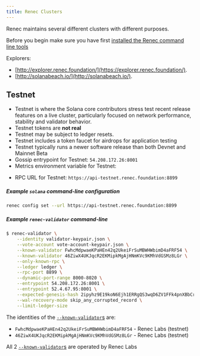 ```yaml
---
title: Renec Clusters
---
```


Renec maintains several different clusters with different purposes.

Before you begin make sure you have first
[installed the Renec command line tools](cli/install-renec-cli-tools.md)

Explorers:

- [http://explorer.renec.foundation/](https://explorer.renec.foundation/).
- [http://solanabeach.io/](http://solanabeach.io/).

## Testnet

- Testnet is where the Solana core contributors stress test recent release features on a live
  cluster, particularly focused on network performance, stability and validator
  behavior.
- Testnet tokens are **not real**
- Testnet may be subject to ledger resets.
- Testnet includes a token faucet for airdrops for application testing
- Testnet typically runs a newer software release than both Devnet and
  Mainnet Beta
- Gossip entrypoint for Testnet: `54.208.172.26:8001`
- Metrics environment variable for Testnet:

<!-- ```bash
export SOLANA_METRICS_CONFIG="host=https://metrics.solana.com:8086,db=tds,u=testnet_write,p=c4fa841aa918bf8274e3e2a44d77568d9861b3ea"
``` -->

- RPC URL for Testnet: `https://api-testnet.renec.foundation:8899`

##### Example `solana` command-line configuration

```bash
renec config set --url https://api-testnet.renec.foundation:8899
```

##### Example `renec-validator` command-line

```bash
$ renec-validator \
    --identity validator-keypair.json \
    --vote-account vote-account-keypair.json \
    --known-validator FwhcMdpwaeKPaHEn42q2UkeiFrSuMBWHWbimD4aFRF54 \
    --known-validator 46ZiwX4UKJqcR2EKMipkMgAjHNmKVc9KMhVdGSMz8LGr \
    --only-known-rpc \
    --ledger ledger \
    --rpc-port 8899 \
    --dynamic-port-range 8000-8020 \
    --entrypoint 54.208.172.26:8001 \
    --entrypoint 52.4.67.95:8001 \
    --expected-genesis-hash 2ipyhz9E19koN6Ejh1ERRgQS3wqD6ZV1FFk4pnXBbCrx \
    --wal-recovery-mode skip_any_corrupted_record \
    --limit-ledger-size
```

The identities of the
[`--known-validator`s](running-validator/validator-start#known-validators) are:

- `FwhcMdpwaeKPaHEn42q2UkeiFrSuMBWHWbimD4aFRF54` - Renec Labs (testnet)
- `46ZiwX4UKJqcR2EKMipkMgAjHNmKVc9KMhVdGSMz8LGr` - Renec Labs (testnet)


All 2 [`--known-validator`s](running-validator/validator-start#known-validators)
are operated by Renec Labs

